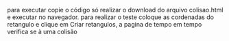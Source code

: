para executar copie o código só realizar o download do arquivo colisao.html e executar no navegador.
para realizar o teste coloque as cordenadas do retangulo e clique em Criar retangulos, a pagina de tempo em tempo verifica se à uma colisão
